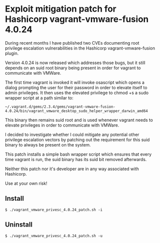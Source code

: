 Exploit mitigation patch for Hashicorp vagrant-vmware-fusion 4.0.24
===================================================================

During recent months I have published two CVEs documenting root privilege
escalation vulnerabilities in the Hashicorp vagrant-vmware-fusion plugin.

Version 4.0.24 is now released which addresses those bugs, but it still
depends on an suid root binary being present in order for vagrant to
communicate with VMWare.

The first time vagrant is invoked it will invoke osascript which opens a
dialog prompting the user for their password in order to elevate itself to
admin privileges.  It then uses the elevated privilege to chmod +s a sudo
wrapper script at a path similar to:

````
~/.vagrant.d/gems/2.3.4/gems/vagrant-vmware-fusion-4.0.24/bin/vagrant_vmware_desktop_sudo_helper_wrapper_darwin_amd64
````

This binary then remains suid root and is used whenever vagrant needs to
elevate privileges in order to communicate with VMWare.

I decided to investigate whether I could mitigate any potential other
privilege escalation vectors by patching out the requirement for this suid
binary to always be present on the system.

This patch installs a simple bash wrapper script which ensures that every
time vagrant is run, the suid binary has its suid bit removed afterwards.

Neither this patch nor it's developer are in any way associated with
Hashicorp.

Use at your own risk!


Install
-------

````
$ ./vagrant_vmware_privesc_4.0.24_patch.sh -i
````


Uninstall
---------
````
$ ./vagrant_vmware_privesc_4.0.24_patch.sh -u
````


